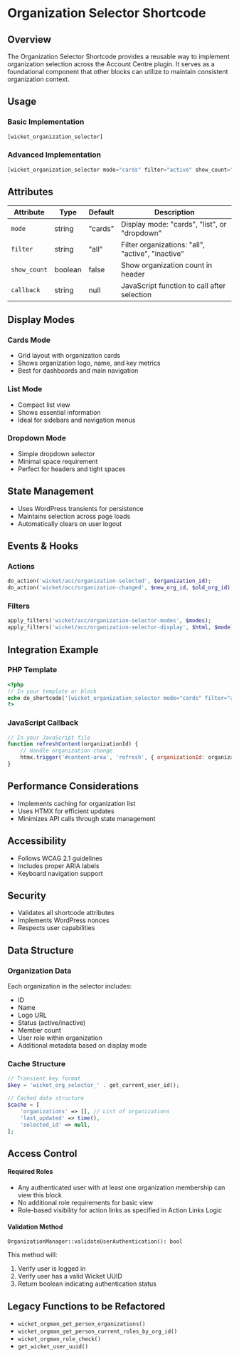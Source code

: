 # Organization Selector Shortcode

## Overview
The Organization Selector Shortcode provides a reusable way to implement organization selection across the Account Centre plugin. It serves as a foundational component that other blocks can utilize to maintain consistent organization context.

## Usage

### Basic Implementation
```php
[wicket_organization_selector]
```

### Advanced Implementation
```php
[wicket_organization_selector mode="cards" filter="active" show_count="true" callback="refreshContent"]
```

## Attributes

| Attribute | Type | Default | Description |
|-----------|------|---------|-------------|
| `mode` | string | "cards" | Display mode: "cards", "list", or "dropdown" |
| `filter` | string | "all" | Filter organizations: "all", "active", "inactive" |
| `show_count` | boolean | false | Show organization count in header |
| `callback` | string | null | JavaScript function to call after selection |

## Display Modes

### Cards Mode
- Grid layout with organization cards
- Shows organization logo, name, and key metrics
- Best for dashboards and main navigation

### List Mode
- Compact list view
- Shows essential information
- Ideal for sidebars and navigation menus

### Dropdown Mode
- Simple dropdown selector
- Minimal space requirement
- Perfect for headers and tight spaces

## State Management
- Uses WordPress transients for persistence
- Maintains selection across page loads
- Automatically clears on user logout

## Events & Hooks

### Actions
```php
do_action('wicket/acc/organization-selected', $organization_id);
do_action('wicket/acc/organization-changed', $new_org_id, $old_org_id);
```

### Filters
```php
apply_filters('wicket/acc/organization-selector-modes', $modes);
apply_filters('wicket/acc/organization-selector-display', $html, $mode);
```

## Integration Example

### PHP Template
```php
<?php
// In your template or block
echo do_shortcode('[wicket_organization_selector mode="cards" filter="active"]');
?>
```

### JavaScript Callback
```javascript
// In your JavaScript file
function refreshContent(organizationId) {
    // Handle organization change
    htmx.trigger('#content-area', 'refresh', { organizationId: organizationId });
}
```

## Performance Considerations
- Implements caching for organization list
- Uses HTMX for efficient updates
- Minimizes API calls through state management

## Accessibility
- Follows WCAG 2.1 guidelines
- Includes proper ARIA labels
- Keyboard navigation support

## Security
- Validates all shortcode attributes
- Implements WordPress nonces
- Respects user capabilities

## Data Structure

### Organization Data
Each organization in the selector includes:
- ID
- Name
- Logo URL
- Status (active/inactive)
- Member count
- User role within organization
- Additional metadata based on display mode

### Cache Structure
```php
// Transient key format
$key = 'wicket_org_selector_' . get_current_user_id();

// Cached data structure
$cache = [
    'organizations' => [], // List of organizations
    'last_updated' => time(),
    'selected_id' => null,
];
```

## Access Control

#### Required Roles
- Any authenticated user with at least one organization membership can view this block
- No additional role requirements for basic view
- Role-based visibility for action links as specified in Action Links Logic

#### Validation Method
`OrganizationManager::validateUserAuthentication(): bool`

This method will:
1. Verify user is logged in
2. Verify user has a valid Wicket UUID
3. Return boolean indicating authentication status

## Legacy Functions to be Refactored
- `wicket_orgman_get_person_organizations()`
- `wicket_orgman_get_person_current_roles_by_org_id()`
- `wicket_orgman_role_check()`
- `get_wicket_user_uuid()`
